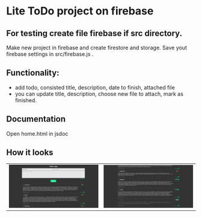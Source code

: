 # Lite ToDo project on firebase

## For testing create file firebase if src directory.
Make new project in firebase and create firestore and storage.
Save yout firebase settings in src/firebase.js .

## Functionality:

- add todo, consisted title, description, date to finish, attached file
- you can update title, description, choose new file to attach, mark as finished.

## Documentation

Open home.html in jsdoc

## How it looks

<table>
  <tr>
    <td>
      <a href='./readme/first.png'><img src="./readme/first.png" style="width: 550px"/></a>
    </td>
    <td>
      <a href='./readme/second.png'><img src="./readme/second.png" style="width: 550px"/></a>
    </td>
  </tr>
</table>
